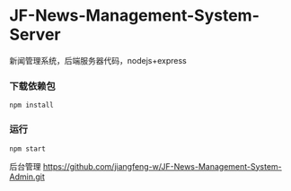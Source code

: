 # JF-News-Management-System-Server
新闻管理系统，后端服务器代码，nodejs+express

### 下载依赖包
```
npm install
```

### 运行
```
npm start
```

后台管理
https://github.com/jiangfeng-w/JF-News-Management-System-Admin.git
